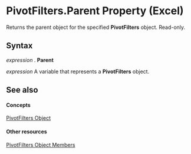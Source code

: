
# PivotFilters.Parent Property (Excel)

Returns the parent object for the specified  **PivotFilters** object. Read-only.


## Syntax

 _expression_ . **Parent**

 _expression_ A variable that represents a **PivotFilters** object.


## See also


#### Concepts


[PivotFilters Object](fc647acb-bd6a-8544-6411-1f5e49807e53.md)
#### Other resources


[PivotFilters Object Members](57f1f375-1b7b-c488-c236-91ed26a68bb6.md)
